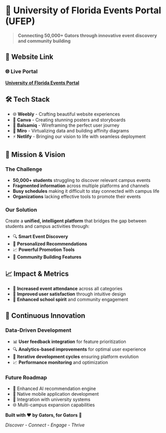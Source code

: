 # 🎉 University of Florida Events Portal (UFEP)

> **Connecting 50,000+ Gators through innovative event discovery and community building**

## 🚀 **Website Link**

### 🌐 **Live Portal**
**[University of Florida Events Portal](https://ufeventportal.weebly.com)**

## 🛠️ **Tech Stack**

- 🌐 **Weebly** - Crafting beautiful website experiences
- 🎨 **Canva** - Creating stunning posters and storyboards
- 📐 **Balsamiq** - Wireframing the perfect user journey
- 🧠 **Miro** - Virtualizing data and building affinity diagrams
- ⚡ **Netlify** - Bringing our vision to life with seamless deployment


## 🎯 **Mission & Vision**

### **The Challenge**
- **50,000+ students** struggling to discover relevant campus events
- **Fragmented information** across multiple platforms and channels
- **Busy schedules** making it difficult to stay connected with campus life
- **Organizations** lacking effective tools to promote their events

### **Our Solution**
Create a **unified, intelligent platform** that bridges the gap between students and campus activities through:
- 🔍 **Smart Event Discovery**
- 🎯 **Personalized Recommendations**
- 📈 **Powerful Promotion Tools**
- 🤝 **Community Building Features**

## 📈 **Impact & Metrics**

- 🎊 **Increased event attendance** across all categories
- 📱 **Improved user satisfaction** through intuitive design
- 🌟 **Enhanced school spirit** and community engagement

## 🔄 **Continuous Innovation**

### **Data-Driven Development**
- 📊 **User feedback integration** for feature prioritization
- 🔍 **Analytics-based improvements** for optimal user experience
- 🚀 **Iterative development cycles** ensuring platform evolution
- 📈 **Performance monitoring** and optimization

### **Future Roadmap**
- 🤖 Enhanced AI recommendation engine
- 📱 Native mobile application development
- 🔗 Integration with university systems
- 🌐 Multi-campus expansion capabilities


**Built with ❤️ by Gators, for Gators** 🐊

*Discover -  Connect -  Engage -  Thrive*
